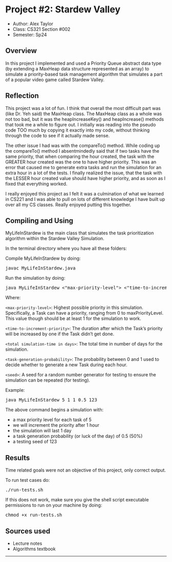 # Project #2: Stardew Valley

* Author: Alex Taylor
* Class: CS321 Section #002
* Semester: Sp24

## Overview

In this project I implemented and used a Priority Queue abstract data type 
(by extending a MaxHeap data structure represented as an array) to simulate a priority-based task management algorithm that simulates a part
of a popular video game called Stardew Valley. 

## Reflection

This project was a lot of fun. I think that overall the most difficult
part was (like Dr. Yeh said) the MaxHeap class. The MaxHeap class as a whole
was not too bad, but it was the heapIncreaseKey() and heapIncrease() methods
that took me a while to figure out. I initially was reading into the pseudo
code TOO much by copying it exactly into my code, without thinking through
the code to see if it actually made sense. 

The other issue I had was with the compareTo() method. While coding up
the compareTo() method I absentmindedly said that if two tasks have the 
same priority, that when comparing the hour created, the task with
the GREATER hour created was the one to have higher priority. This was
an error that caused me to generate extra tasks and run the simulation for
an extra hour in a lot of the tests. I finally realized the issue, that
the task with the LESSER hour created value should have higher priority,
and as soon as I fixed that everything worked. 

I really enjoyed this project as I felt it was a culmination of what we 
learned in CS221 and I was able to pull on lots of different knowledge
I have built up over all my CS classes. Really enjoyed putting this
together.

## Compiling and Using

MyLifeInStardew is the main class that simulates the task prioritization algorithm within the Stardew Valley Simulation.

In the terminal directory where you have all these folders: 

Compile MyLifeInStardew by doing:
<pre>
javac MyLifeInStardew.java
</pre>
Run the simulation by doing:
<pre>
java MyLifeInStardew <"max-priority-level"> <"time-to-increment-priority"> <"total simulation-time in days"> <"task-generation-probability"> [<"seed">]
</pre>

Where:

`<max-priority-level>`: Highest possible priority in this simulation. Specifically, a Task can have a priority, ranging from 0 to maxPriorityLevel. This value though should be at least 1 for the simulation to work.

`<time-to-increment-priority>`: The duration after which the Task’s priority will be increased by one if the Task didn’t get done.

`<total simulation-time in days>`: The total time in number of days for the simulation.

`<task-generation-probability>`: The probability between 0 and 1 used to decide whether to generate a new Task during each hour.

`<seed>`: A seed for a random number generator for testing to ensure the simulation can be repeated (for testing).

Example: 
<pre>
java MyLifeInStardew 5 1 1 0.5 123
</pre>
The above command begins a simulation with:
- a max priority level for each task of 5 
- we will increment the priority after 1 hour 
- the simulation will last 1 day 
- a task generation probability (or luck of the day) of 0.5 (50%)
- a testing seed of 123

## Results 

Time related goals were not an objective of this project, only correct output.

To run test cases do:
<pre>
./run-tests.sh
</pre>

If this does not work, make sure you give the shell script 
executable permissions to run on your machine by doing:
<pre>
chmod +x run-tests.sh
</pre>

## Sources used

- Lecture notes
- Algorithms textbook

----------
